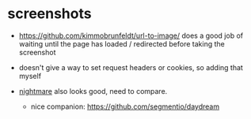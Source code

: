 # screenshots

- <https://github.com/kimmobrunfeldt/url-to-image/> does a good job of waiting until the page has loaded / redirected before taking the screenshot
- doesn't give a way to set request headers or cookies, so adding that myself

- [nightmare](https://github.com/segmentio/nightmare) also looks good, need to compare.
  - nice companion: <https://github.com/segmentio/daydream>
